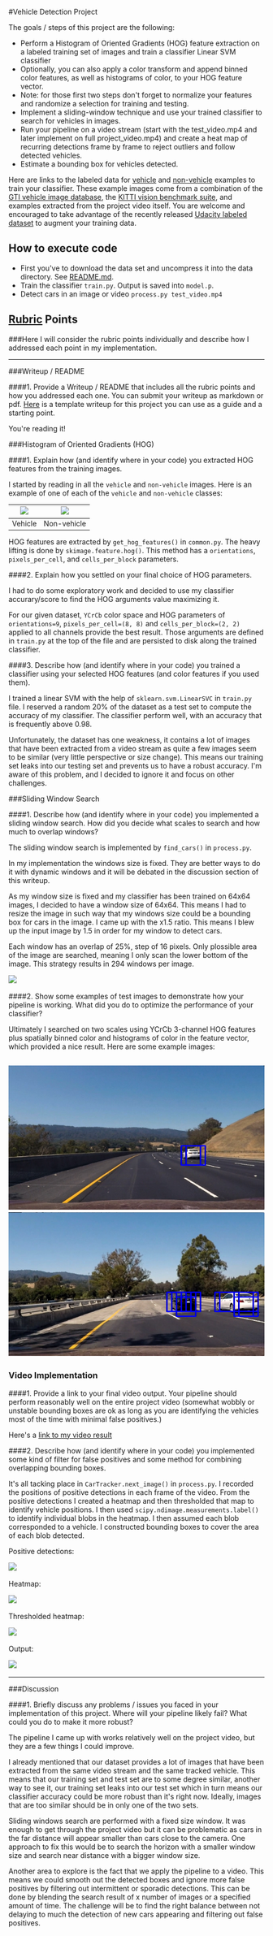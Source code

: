 #Vehicle Detection Project

The goals / steps of this project are the following:

* Perform a Histogram of Oriented Gradients (HOG) feature extraction on a labeled training set of images and train a classifier Linear SVM classifier
* Optionally, you can also apply a color transform and append binned color features, as well as histograms of color, to your HOG feature vector. 
* Note: for those first two steps don't forget to normalize your features and randomize a selection for training and testing.
* Implement a sliding-window technique and use your trained classifier to search for vehicles in images.
* Run your pipeline on a video stream (start with the test_video.mp4 and later implement on full project_video.mp4) and create a heat map of recurring detections frame by frame to reject outliers and follow detected vehicles.
* Estimate a bounding box for vehicles detected.

Here are links to the labeled data for [vehicle](https://s3.amazonaws.com/udacity-sdc/Vehicle_Tracking/vehicles.zip) and [non-vehicle](https://s3.amazonaws.com/udacity-sdc/Vehicle_Tracking/non-vehicles.zip) examples to train your classifier.  These example images come from a combination of the [GTI vehicle image database](http://www.gti.ssr.upm.es/data/Vehicle_database.html), the [KITTI vision benchmark suite](http://www.cvlibs.net/datasets/kitti/), and examples extracted from the project video itself.   You are welcome and encouraged to take advantage of the recently released [Udacity labeled dataset](https://github.com/udacity/self-driving-car/tree/master/annotations) to augment your training data. 

## How to execute code

* First you've to download the data set and uncompress it into the data directory. See [README.md](./data/README.md).
* Train the classifier `train.py`. Output is saved into `model.p`.
* Detect cars in an image or video `process.py test_video.mp4`

[//]: # (Image References)
[vehicle]: ./writeup/vehicle.png
[non-vehicle]: ./writeup/non-vehicle.png
[car-detection-1]: ./writeup/windows-1.jpg
[car-detection-2]: ./writeup/windows-2.jpg
[sliding-windows]: ./writeup/sliding-windows.jpg
[detection-1-windows]: ./writeup/detection-1-windows.jpg
[detection-2-heatmap]: ./writeup/detection-2-heatmap.jpg
[detection-3-heatmap-thresholded]: ./writeup/detection-3-heatmap-thresholded.jpg
[detection-4-output]: ./writeup/detection-4-output.jpg

## [Rubric](https://review.udacity.com/#!/rubrics/513/view) Points
###Here I will consider the rubric points individually and describe how I addressed each point in my implementation.  

---
###Writeup / README

####1. Provide a Writeup / README that includes all the rubric points and how you addressed each one.  You can submit your writeup as markdown or pdf.  [Here](https://github.com/udacity/CarND-Vehicle-Detection/blob/master/writeup_template.md) is a template writeup for this project you can use as a guide and a starting point.  

You're reading it!

###Histogram of Oriented Gradients (HOG)

####1. Explain how (and identify where in your code) you extracted HOG features from the training images.

I started by reading in all the `vehicle` and `non-vehicle` images.  Here is an example of one of each of the `vehicle` and `non-vehicle` classes:

| ![][vehicle] 	| ![][non-vehicle]	|
|----------------|-------------------|
| Vehicle		  	|Non-vehicle		 	|


HOG features are extracted by `get_hog_features()` in `common.py`. The heavy lifting is done by `skimage.feature.hog()`. This method has a `orientations`, `pixels_per_cell`, and `cells_per_block` parameters. 


####2. Explain how you settled on your final choice of HOG parameters.

I had to do some exploratory work and decided to use my classifier accurary/score to find the HOG arguments value maximizing it.

For our given dataset, `YCrCb` color space and HOG parameters of `orientations=9`, `pixels_per_cell=(8, 8)` and `cells_per_block=(2, 2)` applied to all channels provide the best result. Those arguments are defined in `train.py` at the top of the file and are persisted to disk along the trained classifier.


####3. Describe how (and identify where in your code) you trained a classifier using your selected HOG features (and color features if you used them).

I trained a linear SVM with the help of `sklearn.svm.LinearSVC` in `train.py` file. I reserved a random 20% of the dataset as a test set to compute the accuracy of my classifier. The classifier perform well, with an accuracy that is frequently above 0.98.

Unfortunately, the dataset has one weakness, it contains a lot of images that have been extracted from a video stream as quite a few images seem to be similar (very little perspective or size change). This means our training set leaks into our testing set and prevents us to have a robust accuracy. I'm aware of this problem, and I decided to ignore it and focus on other challenges.

###Sliding Window Search

####1. Describe how (and identify where in your code) you implemented a sliding window search.  How did you decide what scales to search and how much to overlap windows?

The sliding window search is implemented by `find_cars()` in `process.py`.

In my implementation the windows size is fixed. They are better ways to do it with dynamic windows and it will be debated in the discussion section of this writeup.

As my window size is fixed and my classifier has been trained on 64x64 images, I decided to have a window size of 64x64. This means I had to resize the image in such way that my windows size could be a bounding box for cars in the image. I came up with the x1.5 ratio. This means I blew up the input image by 1.5 in order for my window to detect cars. 

Each window has an overlap of 25%, step of 16 pixels. Only plossible area of the image are searched, meaning I only scan the lower bottom of the image. This strategy results in 294 windows per image.

![][sliding-windows]


####2. Show some examples of test images to demonstrate how your pipeline is working.  What did you do to optimize the performance of your classifier?

Ultimately I searched on two scales using YCrCb 3-channel HOG features plus spatially binned color and histograms of color in the feature vector, which provided a nice result.  Here are some example images:

![Example of car detection][car-detection-1]
![Another example of car detection][car-detection-2]
---

### Video Implementation

####1. Provide a link to your final video output.  Your pipeline should perform reasonably well on the entire project video (somewhat wobbly or unstable bounding boxes are ok as long as you are identifying the vehicles most of the time with minimal false positives.)

Here's a [link to my video result](./output_images/project_video.mp4)


####2. Describe how (and identify where in your code) you implemented some kind of filter for false positives and some method for combining overlapping bounding boxes.

It's all tacking place in `CarTracker.next_image()` in `process.py`. I recorded the positions of positive detections in each frame of the video.  From the positive detections I created a heatmap and then thresholded that map to identify vehicle positions.  I then used `scipy.ndimage.measurements.label()` to identify individual blobs in the heatmap.  I then assumed each blob corresponded to a vehicle.  I constructed bounding boxes to cover the area of each blob detected.  

Positive detections:

![][detection-1-windows]

Heatmap:

![][detection-2-heatmap]

Thresholded heatmap:

![][detection-3-heatmap-thresholded]

Output:

![][detection-4-output]

---

###Discussion

####1. Briefly discuss any problems / issues you faced in your implementation of this project.  Where will your pipeline likely fail?  What could you do to make it more robust?

The pipeline I came up with works relatively well on the project video, but they are a few things I could improve.

I already mentioned that our dataset provides a lot of images that have been extracted from the same video stream and the same tracked vehicle. This means that our training set and test set are to some degree similar, another way to see it, our training set leaks into our test set which in turn means our classifier accuracy could be more robust than it's right now. Ideally, images that are too similar should be in only one of the two sets.

Sliding windows search are performed with a fixed size window. It was enough to get through the project video but it can be problematic as cars in the far distance will appear smaller than cars close to the camera. One approach to fix this would be to search the horizon with a smaller window size and search near distance with a bigger window size.

Another area to explore is the fact that we apply the pipeline to a video. This means we could smooth out the detected boxes and ignore more false positives by filtering out intermittent or sporadic detections. This can be done by blending the search result of x number of images or a specified amount of time. The challenge will be to find the right balance between not delaying to much the detection of new cars appearing and filtering out false positives.  

